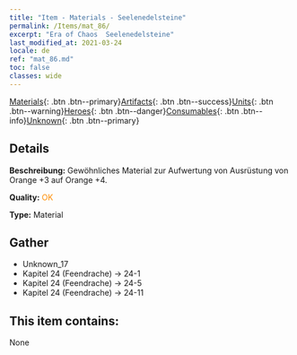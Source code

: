 ```yaml
---
title: "Item - Materials - Seelenedelsteine"
permalink: /Items/mat_86/
excerpt: "Era of Chaos  Seelenedelsteine"
last_modified_at: 2021-03-24
locale: de
ref: "mat_86.md"
toc: false
classes: wide
---
```

 [Materials](/de/Items/){: .btn .btn--primary}[Artifacts](/de/Items/Artifacts/){: .btn .btn--success}[Units](/de/Items/Units/){: .btn .btn--warning}[Heroes](/de/Items/Heroes/){: .btn .btn--danger}[Consumables](/de/Items/Consumables/){: .btn .btn--info}[Unknown](/de/Items/Unknown/){: .btn .btn--primary}

## Details
 **Beschreibung:** Gewöhnliches Material zur Aufwertung von Ausrüstung von Orange +3 auf Orange +4.

 **Quality:** <span style="color: #FF8C00">OK</span>

 **Type:** Material

## Gather

*    Unknown_17 
*    Kapitel 24 (Feendrache) -> 24-1 
*    Kapitel 24 (Feendrache) -> 24-5 
*    Kapitel 24 (Feendrache) -> 24-11 

## This item contains:

  None

